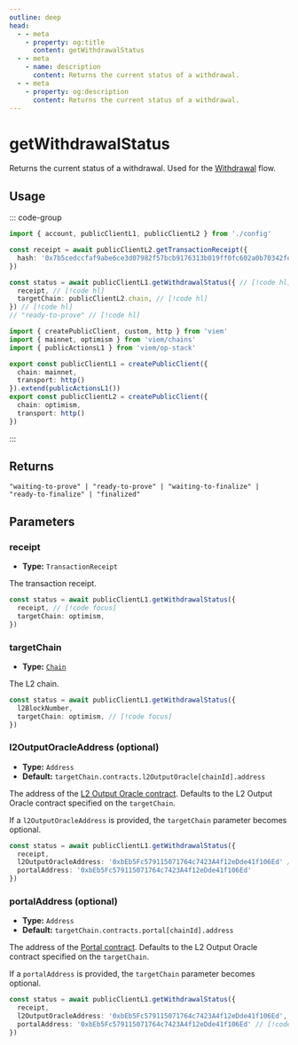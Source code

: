 ```yaml
---
outline: deep
head:
  - - meta
    - property: og:title
      content: getWithdrawalStatus
  - - meta
    - name: description
      content: Returns the current status of a withdrawal. 
  - - meta
    - property: og:description
      content: Returns the current status of a withdrawal. 
---
```


# getWithdrawalStatus

Returns the current status of a withdrawal. Used for the [Withdrawal](/op-stack/guides/withdrawals) flow. 

## Usage

::: code-group

```ts [example.ts]
import { account, publicClientL1, publicClientL2 } from './config'

const receipt = await publicClientL2.getTransactionReceipt({
  hash: '0x7b5cedccfaf9abe6ce3d07982f57bcb9176313b019ff0fc602a0b70342fe3147'
})

const status = await publicClientL1.getWithdrawalStatus({ // [!code hl]
  receipt, // [!code hl]
  targetChain: publicClientL2.chain, // [!code hl]
}) // [!code hl]
// "ready-to-prove" // [!code hl]
```

```ts [config.ts]
import { createPublicClient, custom, http } from 'viem'
import { mainnet, optimism } from 'viem/chains'
import { publicActionsL1 } from 'viem/op-stack'

export const publicClientL1 = createPublicClient({
  chain: mainnet,
  transport: http()
}).extend(publicActionsL1())
export const publicClientL2 = createPublicClient({
  chain: optimism,
  transport: http()
})
```

:::

## Returns

`"waiting-to-prove" | "ready-to-prove" | "waiting-to-finalize" | "ready-to-finalize" | "finalized"`

## Parameters

### receipt

- **Type:** `TransactionReceipt`

The transaction receipt.

```ts
const status = await publicClientL1.getWithdrawalStatus({ 
  receipt, // [!code focus]
  targetChain: optimism, 
}) 
```

### targetChain

- **Type:** [`Chain`](/docs/glossary/types#chain)

The L2 chain.

```ts
const status = await publicClientL1.getWithdrawalStatus({
  l2BlockNumber,
  targetChain: optimism, // [!code focus]
})
```

### l2OutputOracleAddress (optional)

- **Type:** `Address`
- **Default:** `targetChain.contracts.l2OutputOracle[chainId].address`

The address of the [L2 Output Oracle contract](https://github.com/ethereum-optimism/optimism/blob/develop/packages/contracts-bedrock/src/L1/L2OutputOracle.sol). Defaults to the L2 Output Oracle contract specified on the `targetChain`.

If a `l2OutputOracleAddress` is provided, the `targetChain` parameter becomes optional.

```ts
const status = await publicClientL1.getWithdrawalStatus({
  receipt,
  l2OutputOracleAddress: '0xbEb5Fc579115071764c7423A4f12eDde41f106Ed' // [!code focus]
  portalAddress: '0xbEb5Fc579115071764c7423A4f12eDde41f106Ed'
})
```

### portalAddress (optional)

- **Type:** `Address`
- **Default:** `targetChain.contracts.portal[chainId].address`

The address of the [Portal contract](https://github.com/ethereum-optimism/optimism/blob/develop/packages/contracts-bedrock/src/L1/OptimismPortal.sol). Defaults to the L2 Output Oracle contract specified on the `targetChain`.

If a `portalAddress` is provided, the `targetChain` parameter becomes optional.

```ts
const status = await publicClientL1.getWithdrawalStatus({
  receipt,
  l2OutputOracleAddress: '0xbEb5Fc579115071764c7423A4f12eDde41f106Ed',
  portalAddress: '0xbEb5Fc579115071764c7423A4f12eDde41f106Ed' // [!code focus]
})
```